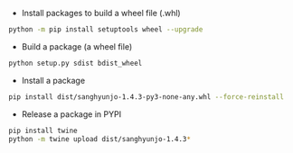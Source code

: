 - Install packages to build a wheel file (.whl)
```bash
python -m pip install setuptools wheel --upgrade
```

- Build a package (a wheel file)
```bash
python setup.py sdist bdist_wheel
```

- Install a package
```bash
pip install dist/sanghyunjo-1.4.3-py3-none-any.whl --force-reinstall
```

- Release a package in PYPI
```bash
pip install twine
python -m twine upload dist/sanghyunjo-1.4.3*
```